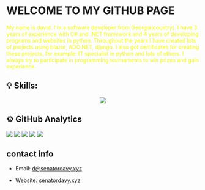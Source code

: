 
# WELCOME TO MY GITHUB PAGE


<p style="color: #f4fc03;">
My name is david. I'm a software developer from Georgia(country). I have 3 years of experience with C# and .NET framework and 4 years of developing programs and websites in python. Throughout the years I have created lots of projects using blazor, ADO.NET, django. I also got certificates for creating these projects, for example: IT specialist in python and lots of others. I always try to participate in programming tournaments to win prizes and gain experience. 
</p>

  

## 💡 Skills:

<p align="center">
  <a href="https://skillicons.dev">
    <img src="https://skillicons.dev/icons?i=git,kubernetes,docker,c,vim" />
  </a>
</p>

## ⚙️ GitHub Analytics

![](https://github-profile-summary-cards.vercel.app/api/cards/profile-details?username=SenatorArmstrong228&theme=dracula)
![](https://github-profile-summary-cards.vercel.app/api/cards/repos-per-language?username=SenatorArmstrong228&theme=dracula)
![](https://github-profile-summary-cards.vercel.app/api/cards/most-commit-language?username=SenatorArmstrong228&theme=dracula)
![](https://github-profile-summary-cards.vercel.app/api/cards/stats?username=SenatorArmstrong228&theme=dracula)
![](https://github-profile-summary-cards.vercel.app/api/cards/productive-time?username=SenatorArmstrong228&theme=dracula)

## contact info
 - Email: d@senatordavy.xyz
 + Website:  [senatordavy.xyz](https://senatordavy.xyz)



